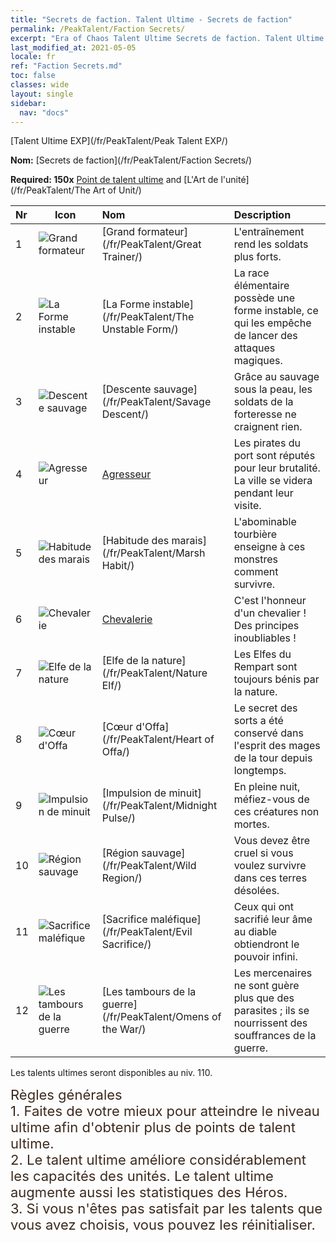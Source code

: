```yaml
---
title: "Secrets de faction. Talent Ultime - Secrets de faction"
permalink: /PeakTalent/Faction Secrets/
excerpt: "Era of Chaos Talent Ultime Secrets de faction. Talent Ultime Secrets de faction. Secrets de faction"
last_modified_at: 2021-05-05
locale: fr
ref: "Faction Secrets.md"
toc: false
classes: wide
layout: single
sidebar:
  nav: "docs"
---
```


  [Talent Ultime EXP](/fr/PeakTalent/Peak Talent EXP/)

  **Nom:** [Secrets de faction](/fr/PeakTalent/Faction Secrets/)

  **Required: 150x** [Point de talent ultime](/ItemsFR/con_934/) and [L'Art de l'unité](/fr/PeakTalent/The Art of Unit/)

  | Nr | Icon | Nom | Description |
  |:---|------|:-----------|:-----------|
  | 1 | ![Grand formateur](/images/pt/talent_3001.png) | [Grand formateur](/fr/PeakTalent/Great Trainer/) | L'entraînement rend les soldats plus forts. |
  | 2 | ![La Forme instable](/images/pt/talent_3002.png) | [La Forme instable](/fr/PeakTalent/The Unstable Form/) | La race élémentaire possède une forme instable, ce qui les empêche de lancer des attaques magiques. |
  | 3 | ![Descente sauvage](/images/pt/talent_3003.png) | [Descente sauvage](/fr/PeakTalent/Savage Descent/) | Grâce au sauvage sous la peau, les soldats de la forteresse ne craignent rien. |
  | 4 | ![Agresseur](/images/pt/talent_3004.png) | [Agresseur](/fr/PeakTalent/Aggressor/) | Les pirates du port sont réputés pour leur brutalité. La ville se videra pendant leur visite. |
  | 5 | ![Habitude des marais](/images/pt/talent_3005.png) | [Habitude des marais](/fr/PeakTalent/Marsh Habit/) | L'abominable tourbière enseigne à ces monstres comment survivre. |
  | 6 | ![Chevalerie](/images/pt/talent_3006.png) | [Chevalerie](/fr/PeakTalent/Chivalry/) | C'est l'honneur d'un chevalier ! Des principes inoubliables ! |
  | 7 | ![Elfe de la nature](/images/pt/talent_3007.png) | [Elfe de la nature](/fr/PeakTalent/Nature Elf/) | Les Elfes du Rempart sont toujours bénis par la nature. |
  | 8 | ![Cœur d'Offa](/images/pt/talent_3008.png) | [Cœur d'Offa](/fr/PeakTalent/Heart of Offa/) | Le secret des sorts a été conservé dans l'esprit des mages de la tour depuis longtemps. |
  | 9 | ![Impulsion de minuit](/images/pt/talent_3009.png) | [Impulsion de minuit](/fr/PeakTalent/Midnight Pulse/) | En pleine nuit, méfiez-vous de ces créatures non mortes. |
  | 10 | ![Région sauvage](/images/pt/talent_3010.png) | [Région sauvage](/fr/PeakTalent/Wild Region/) | Vous devez être cruel si vous voulez survivre dans ces terres désolées. |
  | 11 | ![Sacrifice maléfique](/images/pt/talent_3011.png) | [Sacrifice maléfique](/fr/PeakTalent/Evil Sacrifice/) | Ceux qui ont sacrifié leur âme au diable obtiendront le pouvoir infini. |
  | 12 | ![Les tambours de la guerre](/images/pt/talent_3012.png) | [Les tambours de la guerre](/fr/PeakTalent/Omens of the War/) | Les mercenaires ne sont guère plus que des parasites ; ils se nourrissent des souffrances de la guerre. |



  Les talents ultimes seront disponibles au niv. 110.

  <span style="color: #3c2a1e;font-size:22px">Règles générales</span><br/><span style="color: #3c2a1e;font-size:22px">1. Faites de votre mieux pour atteindre le niveau ultime afin d'obtenir plus de points de talent ultime. </span><br/><span style="color: #3c2a1e;font-size:22px">2. Le talent ultime améliore considérablement les capacités des unités. Le talent ultime augmente aussi les statistiques des Héros. </span><br/><span style="color: #3c2a1e;font-size:22px">3. Si vous n'êtes pas satisfait par les talents que vous avez choisis, vous pouvez les réinitialiser.</span><br/>

